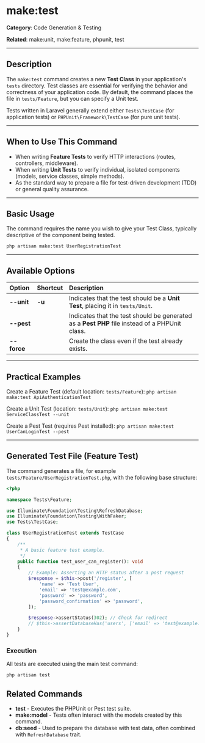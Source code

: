 # make:test

**Category**: Code Generation & Testing

**Related**: make:unit, make:feature, phpunit, test

---

## Description

The `make:test` command creates a new **Test Class** in your application's `tests` directory. Test classes are essential for verifying the behavior and correctness of your application code. By default, the command places the file in `tests/Feature`, but you can specify a Unit test.

Tests written in Laravel generally extend either `Tests\TestCase` (for application tests) or `PHPUnit\Framework\TestCase` (for pure unit tests).

---

## When to Use This Command

- When writing **Feature Tests** to verify HTTP interactions (routes, controllers, middleware).
- When writing **Unit Tests** to verify individual, isolated components (models, service classes, simple methods).
- As the standard way to prepare a file for test-driven development (TDD) or general quality assurance.

---

## Basic Usage

The command requires the name you wish to give your Test Class, typically descriptive of the component being tested.

`php artisan make:test UserRegistrationTest`

---

## Available Options

| Option | Shortcut | Description |
| :--- | :--- | :--- |
| **--unit** | **-u** | Indicates that the test should be a **Unit Test**, placing it in `tests/Unit`. |
| **--pest** | | Indicates that the test should be generated as a **Pest PHP** file instead of a PHPUnit class. |
| **--force** | | Create the class even if the test already exists. |

---

## Practical Examples

Create a Feature Test (default location: `tests/Feature`):
`php artisan make:test ApiAuthenticationTest`

Create a Unit Test (location: `tests/Unit`):
`php artisan make:test ServiceClassTest --unit`

Create a Pest Test (requires Pest installed):
`php artisan make:test UserCanLoginTest --pest`

---

## Generated Test File (Feature Test)

The command generates a file, for example `tests/Feature/UserRegistrationTest.php`, with the following base structure:

```php
<?php

namespace Tests\Feature;

use Illuminate\Foundation\Testing\RefreshDatabase;
use Illuminate\Foundation\Testing\WithFaker;
use Tests\TestCase;

class UserRegistrationTest extends TestCase
{
    /**
     * A basic feature test example.
     */
    public function test_user_can_register(): void
    {
        // Example: Asserting an HTTP status after a post request
        $response = $this->post('/register', [
            'name' => 'Test User',
            'email' => 'test@example.com',
            'password' => 'password',
            'password_confirmation' => 'password',
        ]);

        $response->assertStatus(302); // Check for redirect
        // $this->assertDatabaseHas('users', ['email' => 'test@example.com']); 
    }
}
```
### Execution

All tests are executed using the main test command:

`php artisan test`

## Related Commands

* **test** - Executes the PHPUnit or Pest test suite.
* **make:model** - Tests often interact with the models created by this command.
* **db:seed** - Used to prepare the database with test data, often combined with `RefreshDatabase` trait.
